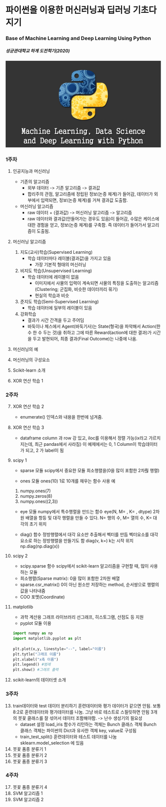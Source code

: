 # 파이썬을 이용한 머신러닝과 딥러닝 기초다지기 


### Base of Machine Learning and Deep Learning Using Python 


##### 성균관대학교 하계 도전학기(2020)


![screensh](./images/pythonmldl.jpg)

### 1주차 
1. 인공지능과 머신러닝
    - 기존의 알고리즘
        - 외부 데이터 -> 기존 알고리즘 -> 결과값
        - 합리주의 관점, 알고리즘에 정립된 정보(논증 체계)가 들어감, 데이터가 외부에서 입력되면, 정보(논증 체계)를 거쳐 결과값 도출함.
    - 머신러닝 알고리즘
        - raw 데이터 + (결과값) -> 머신러닝 알고리즘 -> 알고리즘
        - raw 데이터와 결과값(안들어가는 경우도 있음)이 들어감, 수많은 케이스에 대한 경험을 얻고, 정보(논증 체계)를 구축함. 즉 데이터가 들어가서 알고리즘이 도출됨.


2. 머신러닝 알고리즘

    1. 지도(교사)학습(Supervised Learning)
        - 학습 데이터마다 레이블(결과값)을 가지고 있음
            - 가장 기본적 형태의 머신러닝
    2. 비지도 학습(Unsupervised Learning)
        - 학습 데이터에 레이블이 없음
            - 이미지에서 사물의 입력이 계속되면 사물의 특징을 도출하는 알고리즘(Clustering; 군집화, 비슷한 데이터끼리 묶기)
            - 현실의 학습과 비슷
    3. 준지도 학습(Semi-Supervised Learning)
        - 학습 데이터에 일부의 레이블이 있음
    4. 강화학습
        - 결과가 시간 간격을 두고 주어딤
        - 바둑이나 체스에서 Agent(바둑기사)는 State(형국)을 파악해서 Action(한 수 한 수 두는 것)을 취하고 그에 따른 Reward(action에 대한 결과)가 시간을 두고 발현되어, 최종 결과(Final Outcome)는 나중에 나옴.

3. 머신러닝의 예
4. 머신러닝의 구성요소
5. Scikit-learn 소개
6. XOR 연산 학습 1

### 2주차 

7. XOR 연산 학습 2
    - enumerate()
    인덱스와 내용을 한번에 넘겨줌. 
8. XOR 연산 학습 3
    - dataframe
    column 과 row 강 있고,  iloc를 이용해서 정렬 가능(ix라고 가르치지는데, 최근 pandas에서 사라짐)
    이 예제에서는 0, 1 Column이 학습데이터가 되고, 2 가 label이 됨
9. scipy 1
    - sparse 모듈
    scipy에서 중요한 모듈
    희소행렬을(0을 많이 포함한 2차웒 행렬)

    - ones 모듈
    ones(10) 1로 10개를 채우는 함수
    사용 예
    1. numpy.ones(7)
    2. numpy.zeros(8)
    3. numpy.ones((2,3))

    - eye 모듈
    numpy에서 특수행렬을 만드는 함수
    eye(N, M= , K= , dtype) 2차원 배열을 항등 및 대각 행렬을 만들 수 있다.
    N= 행의 수, M= 열의 수,  K= 대각의 초기 위치

    - diag() 함수
    정방행렬에서 대각 요소만 추출해서 벡터를 만듬
    벡터요소를 대각요소로 하는 정방행렬을 만들기도 함
    diag(v, k=) k는 시작 위치
    np.diag(np.diag(x))

10. scipy 2
    - scipy.sparse 함수
    scipy에서 scikit-learn 알고리즘을 구현할 때, 많이 사용하는 모듈
    - 희소행렬(Sparse matrix): 0을 많이 포함한 2차원 배열
    - sparse.csr_matrix()
    0이 아닌 원소만 저장하는 method, 순서쌍으로 행렬의 값을 나타내줌
    - COO 포멧(Coordinate)
    
11. matplotlib
    - 과학 계산용 그래프 라이브러리
    선그래프, 히스토그램, 산점도 등 지원
    - pyplot 모듈 이용
    ```python
    import numpy as np
    import matplotlib.pyplot as plt

    plt.plot(x,y, linestyle="--", label="이름")
    plt.tytle("그래프 이름")
    plt.xlabel("x축 이름")
    plt.legend() #범례
    plt.show() #그래프 출력
    ```


12. scikit-learn의 데이터셋 소개


### 3주차 

13. train데이터와 test 데이터 분리하기
    훈련데이터와 평가 데이터가 같으면 안됨.
    보통 8:2로 훈련데이터와 평가데이터를 나눔.
    그냥 바로 테스트로 스필릿하면 안됨
    3개의 붓꽃 클래스를 잘 섞어서 데이터 조함해야함.
    -> 난수 생성기의 필요성
    - dataset 설정
        load_iris 함수가 리턴하는 객체는 Bunch 클래스 객체
        Bunch 클래스 객체는 파이썬의 Dict과 유사한 객체
        key, value로 구성됨
    - train_test_split()
        훈련데이터와 테스트 데이터를 나눔
        sklearn.model_selection 에 있음
14. 붓꽃 품종 분류기 1
15. 붓꽃 품종 분류기 2
16. 붓꽃 품종 분류기 3

### 4주차

17. 붓꽃 품종 분류기 4
18. SVM 알고리즘 1
19. SVM 알고리즘 2
